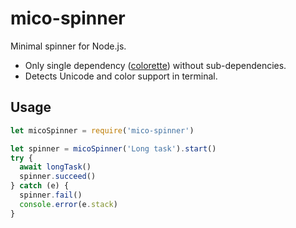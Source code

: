 # mico-spinner

Minimal spinner for Node.js.

* Only single dependency ([colorette](https://github.com/jorgebucaran/colorette)) without sub-dependencies.
* Detects Unicode and color support in terminal.

## Usage

```js
let micoSpinner = require('mico-spinner')

let spinner = micoSpinner('Long task').start()
try {
  await longTask()
  spinner.succeed()
} catch (e) {
  spinner.fail()
  console.error(e.stack)
}
```
